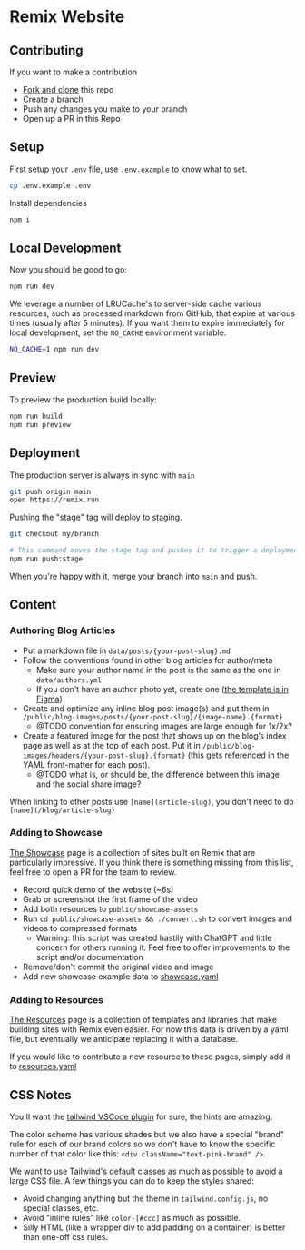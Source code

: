 # Remix Website

## Contributing

If you want to make a contribution

- [Fork and clone](https://docs.github.com/en/pull-requests/collaborating-with-pull-requests/working-with-forks/fork-a-repo) this repo
- Create a branch
- Push any changes you make to your branch
- Open up a PR in this Repo

## Setup

First setup your `.env` file, use `.env.example` to know what to set.

```sh
cp .env.example .env
```

Install dependencies

```sh
npm i
```

## Local Development

Now you should be good to go:

```sh
npm run dev
```

We leverage a number of LRUCache's to server-side cache various resources, such as processed markdown from GitHub, that expire at various times (usually after 5 minutes). If you want them to expire immediately for local development, set the `NO_CACHE` environment variable.

```sh
NO_CACHE=1 npm run dev
```

## Preview

To preview the production build locally:

```sh
npm run build
npm run preview
```

## Deployment

The production server is always in sync with `main`

```sh
git push origin main
open https://remix.run
```

Pushing the "stage" tag will deploy to [staging](https://remixdotrunstage.fly.dev/blog).

```sh
git checkout my/branch

# This command moves the stage tag and pushes it to trigger a deployment.
npm run push:stage
```

When you're happy with it, merge your branch into `main` and push.

## Content

### Authoring Blog Articles

- Put a markdown file in `data/posts/{your-post-slug}.md`
- Follow the conventions found in other blog articles for author/meta
  - Make sure your author name in the post is the same as the one in `data/authors.yml`
  - If you don't have an author photo yet, create one ([the template is in Figma](https://www.figma.com/file/6G68ZVNbR6bMHl2p8727xi/www.remix.run?node-id=6%3A2))
- Create and optimize any inline blog post image(s) and put them in `/public/blog-images/posts/{your-post-slug}/{image-name}.{format}`
  - @TODO convention for ensuring images are large enough for 1x/2x?
- Create a featured image for the post that shows up on the blog’s index page as well as at the top of each post. Put it in `/public/blog-images/headers/{your-post-slug}.{format}` (this gets referenced in the YAML front-matter for each post).
  - @TODO what is, or should be, the difference between this image and the social share image?

When linking to other posts use `[name](article-slug)`, you don't need to do `[name](/blog/article-slug)`

### Adding to Showcase

[The Showcase](https://remix.run/showcase) page is a collection of sites built on Remix that are particularly impressive. If you think there is something missing from this list, feel free to open a PR for the team to review.

- Record quick demo of the website (~6s)
- Grab or screenshot the first frame of the video
- Add both resources to `public/showcase-assets`
- Run `cd public/showcase-assets && ./convert.sh` to convert images and videos to compressed formats
  - Warning: this script was created hastily with ChatGPT and little concern for others running it. Feel free to offer improvements to the script and/or documentation
- Remove/don't commit the original video and image
- Add new showcase example data to [showcase.yaml](./data/showcase.yaml)

### Adding to Resources

[The Resources](https://remix.run/resources) page is a collection of templates and libraries that make building sites with Remix even easier. For now this data is driven by a yaml file, but eventually we anticipate replacing it with a database.

If you would like to contribute a new resource to these pages, simply add it to [resources.yaml](./data/resources.yaml)

## CSS Notes

You'll want the [tailwind VSCode plugin](https://marketplace.visualstudio.com/items?itemName=bradlc.vscode-tailwindcss) for sure, the hints are amazing.

The color scheme has various shades but we also have a special "brand" rule for each of our brand colors so we don't have to know the specific number of that color like this: `<div className="text-pink-brand" />`.

We want to use Tailwind's default classes as much as possible to avoid a large CSS file. A few things you can do to keep the styles shared:

- Avoid changing anything but the theme in `tailwind.config.js`, no special classes, etc.
- Avoid "inline rules" like `color-[#ccc]` as much as possible.
- Silly HTML (like a wrapper div to add padding on a container) is better than one-off css rules.
